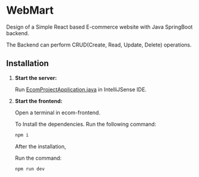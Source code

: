 # WebMart
Design of a Simple React based E-commerce website with Java SpringBoot backend.

The Backend can perform CRUD(Create, Read, Update, Delete) operations.

## Installation

1. **Start the server:**

    Run [EcomProjectApplication.java](https://github.com/rajeshuchiha/E-commerce/blob/main/src/main/java/com/project/ecom_project/EcomProjectApplication.java) in IntelliJSense IDE.
  
  
2. **Start the frontend:**

    Open a terminal in ecom-frontend.
    
    To Install the dependencies. Run the following command: 
    ```bash
    npm i
    ```
  
    After the installation, 
    
    Run the command: 
    ```bash
    npm run dev
    ```
